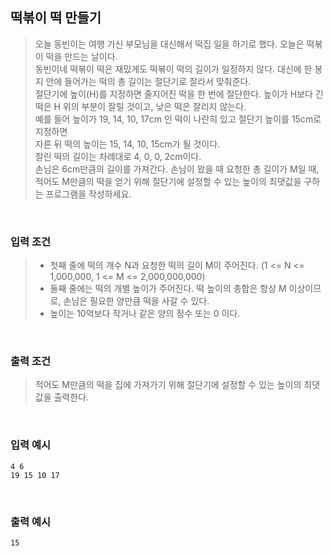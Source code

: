 ## 떡볶이 떡 만들기

> 오늘 동빈이는 여행 가신 부모님을 대신해서 떡집 일을 하기로 했다. 오늘은 떡볶이 떡을 만드는 날이다.<br>
> 동빈이네 떡볶이 떡은 재밌게도 떡볶이 떡의 길이가 일정하지 않다. 대신에 한 봉지 안에 들어가는 떡의 총 길이는 절단기로 잘라서 맞춰준다.<br>
> 절단기에 높이(H)를 지정하면 줄지어진 떡을 한 번에 절단한다. 높이가 H보다 긴 떡은 H 위의 부분이 잘릴 것이고, 낮은 떡은 잘리지 않는다.<br>
> 예를 들어 높이가 19, 14, 10, 17cm 인 떡이 나란히 있고 절단기 높이를 15cm로 지정하면<br>
> 자른 뒤 떡의 높이는 15, 14, 10, 15cm가 될 것이다.<br>
> 잘린 떡의 길이는 차례대로 4, 0, 0, 2cm이다.<br>
> 손님은 6cm만큼의 길이를 가져간다.
> 손님이 왔을 때 요청한 총 길이가 M일 때, 적어도 M만큼의 떡을 얻기 위해 절단기에 설정할 수 있는 높이의 최댓값을 구하는 프로그램을 작성하세요.

<br>

### 입력 조건

> - 첫째 줄에 떡의 개수 N과 요청한 떡의 길이 M이 주어진다. (1 <= N <= 1,000,000, 1 <= M <= 2,000,000,000)
> - 둘째 줄에는 떡의 개별 높이가 주어진다. 떡 높이의 총합은 항상 M 이상이므로, 손님은 필요한 양만큼 떡을 사갈 수 있다.
> - 높이는 10억보다 작거나 같은 양의 정수 또는 0 이다.

<br>

### 출력 조건

> 적어도 M만큼의 떡을 집에 가져가기 위해 절단기에 설정할 수 있는 높이의 최댓값을 출력한다.

<br>

### 입력 예시

```
4 6
19 15 10 17
```

<br>

### 출력 예시

```
15
```
